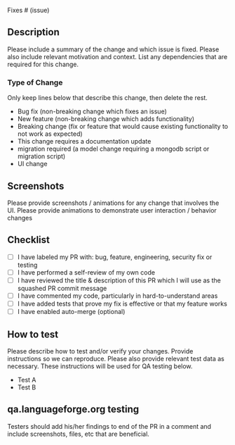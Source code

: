 Fixes # (issue)

## Description

Please include a summary of the change and which issue is fixed. Please also include relevant motivation and context. List any dependencies that are required for this change.

### Type of Change

Only keep lines below that describe this change, then delete the rest.

- Bug fix (non-breaking change which fixes an issue)
- New feature (non-breaking change which adds functionality)
- Breaking change (fix or feature that would cause existing functionality to not work as expected)
- This change requires a documentation update
- migration required (a model change requiring a mongodb script or migration script)
- UI change

## Screenshots

Please provide screenshots / animations for any change that involves the UI. Please provide animations to demonstrate user interaction / behavior changes

## Checklist

- [ ] I have labeled my PR with: bug, feature, engineering, security fix or testing
- [ ] I have performed a self-review of my own code
- [ ] I have reviewed the title & description of this PR which I will use as the squashed PR commit message
- [ ] I have commented my code, particularly in hard-to-understand areas
- [ ] I have added tests that prove my fix is effective or that my feature works
- [ ] I have enabled auto-merge (optional)

## How to test

Please describe how to test and/or verify your changes. Provide instructions so we can reproduce. Please also provide relevant test data as necessary. These instructions will be used for QA testing below.

- Test A
- Test B

## qa.languageforge.org testing

Testers should add his/her findings to end of the PR in a comment and include screenshots, files, etc that are beneficial.
